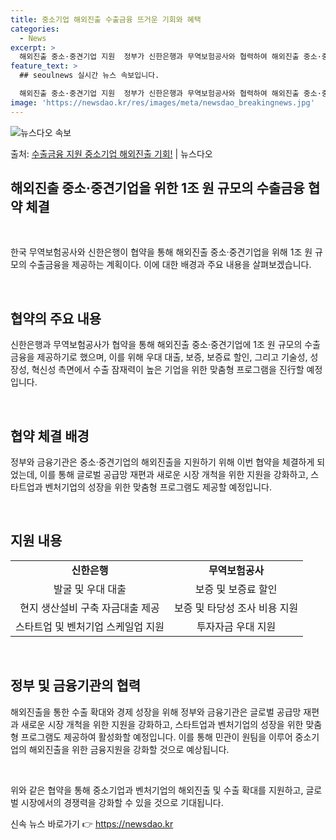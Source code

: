 ```yaml
---
title: 중소기업 해외진출 수출금융 뜨거운 기회와 혜택
categories:
  - News
excerpt: >
  해외진출 중소·중견기업 지원  정부가 신한은행과 무역보험공사와 협력하여 해외진출 중소·중견기업에 1조 원 규…
feature_text: >
  ## seoulnews 실시간 뉴스 속보입니다.

  해외진출 중소·중견기업 지원  정부가 신한은행과 무역보험공사와 협력하여 해외진출 중소·중견기업에 1조 원 규…
image: 'https://newsdao.kr/res/images/meta/newsdao_breakingnews.jpg'
---
```


![뉴스다오 속보](https://newsdao.kr/res/images/meta/newsdao_breakingnews.jpg)

<p>출처: <a href="https://newsdao.kr/4272" rel="dofollow">수출금융 지원 중소기업 해외진출 기회!</a> | 뉴스다오</p>

<h2 data-ke-size="size26">해외진출 중소·중견기업을 위한 1조 원 규모의 수출금융 협약 체결</h2>
<p data-ke-size="size16">&nbsp;</p>
한국 무역보험공사와 신한은행이 협약을 통해 해외진출 중소·중견기업을 위해 1조 원 규모의 수출금융을 제공하는 계획이다. 이에 대한 배경과 주요 내용을 살펴보겠습니다.
<p data-ke-size="size16">&nbsp;</p>

<h2 data-ke-size="size24">협약의 주요 내용</h2>
<p data-ke-size="size16">신한은행과 무역보험공사가 협약을 통해 해외진출 중소·중견기업에 1조 원 규모의 수출금융을 제공하기로 했으며, 이를 위해 우대 대출, 보증, 보증료 할인, 그리고 기술성, 성장성, 혁신성 측면에서 수출 잠재력이 높은 기업을 위한 맞춤형 프로그램을 진行할 예정입니다.</p>
<p data-ke-size="size16">&nbsp;</p>

<h2 data-ke-size="size24">협약 체결 배경</h2>
<p data-ke-size="size16">정부와 금융기관은 중소·중견기업의 해외진출을 지원하기 위해 이번 협약을 체결하게 되었는데, 이를 통해 글로벌 공급망 재편과 새로운 시장 개척을 위한 지원을 강화하고, 스타트업과 벤처기업의 성장을 위한 맞춤형 프로그램도 제공할 예정입니다.</p>
<p data-ke-size="size16">&nbsp;</p>

<h2 data-ke-size="size24">지원 내용</h2>
<table>
  <tr>
    <td style="text-align: center; height: 17px;"><b>신한은행</b></td>
    <td style="text-align: center; height: 17px;"><b>무역보험공사</b></td>
  </tr>
  <tr>
    <td style="text-align: center; height: 17px;">발굴 및 우대 대출</td>
    <td style="text-align: center; height: 17px;">보증 및 보증료 할인</td>
  </tr>
  <tr>
    <td style="text-align: center; height: 17px;">현지 생산설비 구축 자금대출 제공</td>
    <td style="text-align: center; height: 17px;">보증 및 타당성 조사 비용 지원</td>
  </tr>
  <tr>
    <td style="text-align: center; height: 17px;">스타트업 및 벤처기업 스케일업 지원</td>
    <td style="text-align: center; height: 17px;">투자자금 우대 지원</td>
  </tr>
</table>
<p data-ke-size="size16">&nbsp;</p>

<h2 data-ke-size="size24">정부 및 금융기관의 협력</h2>
<p data-ke-size="size16">해외진출을 통한 수출 확대와 경제 성장을 위해 정부와 금융기관은 글로벌 공급망 재편과 새로운 시장 개척을 위한 지원을 강화하고, 스타트업과 벤처기업의 성장을 위한 맞춤형 프로그램도 제공하여 활성화할 예정입니다. 이를 통해 민관이 원팀을 이루어 중소기업의 해외진출을 위한 금융지원을 강화할 것으로 예상됩니다.</p>
<p data-ke-size="size16">&nbsp;</p>

위와 같은 협약을 통해 중소기업과 벤처기업의 해외진출 및 수출 확대를 지원하고, 글로벌 시장에서의 경쟁력을 강화할 수 있을 것으로 기대됩니다. 

신속 뉴스 바로가기 👉 <a href="https://newsdao.kr" rel="dofollow">https://newsdao.kr</a>


